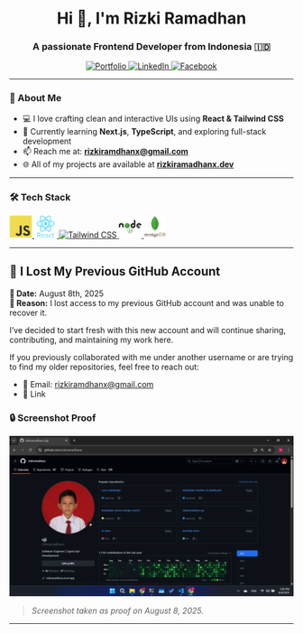 <h1 align="center">Hi 👋, I'm Rizki Ramadhan</h1>

<h3 align="center">A passionate Frontend Developer from Indonesia 🇮🇩</h3>

<p align="center">
  <a href="https://rizkiramadhanx.vercel.app/" target="_blank">
    <img src="https://img.shields.io/badge/Portfolio-%2312100E.svg?&style=for-the-badge&logo=vercel&logoColor=white" alt="Portfolio" />
  </a>
  <a href="https://linkedin.com/in/rizkiramadhanx" target="_blank">
    <img src="https://img.shields.io/badge/LinkedIn-%230077B5.svg?&style=for-the-badge&logo=linkedin&logoColor=white" alt="LinkedIn" />
  </a>
  <a href="https://fb.com/rizkiramadhanx" target="_blank">
    <img src="https://img.shields.io/badge/Facebook-%231877F2.svg?&style=for-the-badge&logo=facebook&logoColor=white" alt="Facebook" />
  </a>
</p>

---

### 🚀 About Me

- 💻 I love crafting clean and interactive UIs using **React & Tailwind CSS**
- 🌱 Currently learning **Next.js**, **TypeScript**, and exploring full-stack development
- 📫 Reach me at: **rizkiramdhanx@gmail.com**
- 🌐 All of my projects are available at [**rizkiramadhanx.dev**](https://rizkiramadhanx.vercel.app/)

---

### 🛠️ Tech Stack

<p align="left">
  <a href="https://developer.mozilla.org/en-US/docs/Web/JavaScript" target="_blank">
    <img src="https://raw.githubusercontent.com/devicons/devicon/master/icons/javascript/javascript-original.svg" alt="JavaScript" width="40" height="40"/>
  </a>
  <a href="https://reactjs.org/" target="_blank">
    <img src="https://raw.githubusercontent.com/devicons/devicon/master/icons/react/react-original-wordmark.svg" alt="React" width="40" height="40"/>
  </a>
  <a href="https://tailwindcss.com/" target="_blank">
    <img src="https://www.vectorlogo.zone/logos/tailwindcss/tailwindcss-icon.svg" alt="Tailwind CSS" width="40" height="40"/>
  </a>
  <a href="https://nodejs.org/" target="_blank">
    <img src="https://raw.githubusercontent.com/devicons/devicon/master/icons/nodejs/nodejs-original-wordmark.svg" alt="Node.js" width="40" height="40"/>
  </a>
  <a href="https://www.mongodb.com/" target="_blank">
    <img src="https://raw.githubusercontent.com/devicons/devicon/master/icons/mongodb/mongodb-original-wordmark.svg" alt="MongoDB" width="40" height="40"/>
  </a>
</p>

---

## 🛑 I Lost My Previous GitHub Account

**📅 Date:** August 8th, 2025  
**📂 Reason:** I lost access to my previous GitHub account and was unable to recover it.

I’ve decided to start fresh with this new account and will continue sharing, contributing, and maintaining my work here.

If you previously collaborated with me under another username or are trying to find my older repositories, feel free to reach out:

- 📩 Email: [rizkiramdhanx@gmail.com](mailto:rizkiramdhanx@gmail.com)
- 💼 Link


### 🔒 Screenshot Proof

![Account Lost Proof](./assets/github-lost-proof.png)
> _Screenshot taken as proof on August 8, 2025._

---
